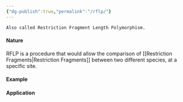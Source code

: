 ```yaml
---
{"dg-publish":true,"permalink":"/rflp/"}
---
```


	Also called Restriction Fragment Length Polymorphism.
#### Nature
RFLP is a procedure that would allow the comparison of [[Restriction Fragments\|Restriction Fragments]] between two different species, at a specific site.
#### Example

#### Application